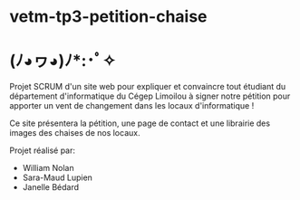 # vetm-tp3-petition-chaise
# (ﾉ◕ヮ◕)ﾉ*:･ﾟ✧

Projet SCRUM d'un site web pour expliquer et convaincre tout étudiant du département d'informatique du Cégep Limoilou à signer notre pétition pour apporter un vent de changement dans les locaux d'informatique !

Ce site présentera la pétition, une page de contact et une librairie des images des chaises de nos locaux.

Projet réalisé par:
- William Nolan
- Sara-Maud Lupien
- Janelle Bédard
